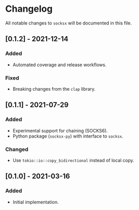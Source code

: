 # Changelog

All notable changes to `socksx` will be documented in this file.

## [0.1.2] - 2021-12-14
### Added
- Automated coverage and release workflows.

### Fixed 
- Breaking changes from the `clap` library.

## [0.1.1] - 2021-07-29
### Added
- Experimental support for chaining (SOCKS6).
- Python package (`socksx-py`) with interface to `socksx`.

### Changed
- Use `tokio::io::copy_bidirectional` instead of local copy.

## [0.1.0] - 2021-03-16
### Added
- Initial implementation.